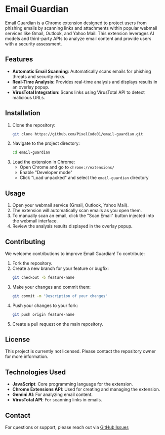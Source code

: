 # Email Guardian

Email Guardian is a Chrome extension designed to protect users from phishing emails by scanning links and attachments within popular webmail services like Gmail, Outlook, and Yahoo Mail. This extension leverages AI models and third-party APIs to analyze email content and provide users with a security assessment.

## Features

- **Automatic Email Scanning**: Automatically scans emails for phishing threats and security risks.
- **Real-Time Analysis**: Provides real-time analysis and displays results in an overlay popup.
- **VirusTotal Integration**: Scans links using VirusTotal API to detect malicious URLs.

## Installation

1. Clone the repository:
   ```bash
   git clone https://github.com/PixelCode01/email-guardian.git
   ```
2. Navigate to the project directory:
   ```bash
   cd email-guardian
   ```
3. Load the extension in Chrome:
   - Open Chrome and go to `chrome://extensions/`
   - Enable "Developer mode"
   - Click "Load unpacked" and select the `email-guardian` directory

## Usage

1. Open your webmail service (Gmail, Outlook, Yahoo Mail).
2. The extension will automatically scan emails as you open them.
3. To manually scan an email, click the "Scan Email" button injected into the webmail interface.
4. Review the analysis results displayed in the overlay popup.

## Contributing

We welcome contributions to improve Email Guardian! To contribute:

1. Fork the repository.
2. Create a new branch for your feature or bugfix:
   ```bash
   git checkout -b feature-name
   ```
3. Make your changes and commit them:
   ```bash
   git commit -m "Description of your changes"
   ```
4. Push your changes to your fork:
   ```bash
   git push origin feature-name
   ```
5. Create a pull request on the main repository.

## License

This project is currently not licensed. Please contact the repository owner for more information.

## Technologies Used

- **JavaScript**: Core programming language for the extension.
- **Chrome Extensions API**: Used for creating and managing the extension.
- **Gemini AI**: For analyzing email content.
- **VirusTotal API**: For scanning links in emails.

## Contact

For questions or support, please reach out via [GitHub Issues](https://github.com/PixelCode01/email-guardian/issues)
